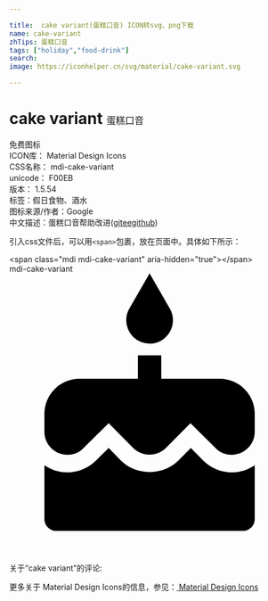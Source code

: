 ```yaml
---

title:  cake variant(蛋糕口音) ICON转svg、png下载
name: cake-variant
zhTips: 蛋糕口音
tags: ["holiday","food-drink"]
search: 
image: https://iconhelper.cn/svg/material/cake-variant.svg

---
```


# cake variant  <small style="font-size: 60%;font-weight: 100">蛋糕口音</small>


<div class="detail-page">
<p>
<span><span class="badge-success badge">免费图标</span> </span>
<br/>
<span>
ICON库：
<span class="badge-secondary badge">Material Design Icons</span> 
</span>
<br/>
<span>
CSS名称：
<span class="badge-secondary badge">mdi-cake-variant</span> 
</span>
<br/>
<span>
unicode：
<span class="badge-secondary badge">F00EB</span> 
<copy-btn content='F00EB' btn-title=""></copy-btn>
<copy-btn :content='String.fromCodePoint(parseInt("F00EB", 16))' btn-title="复制U"></copy-btn>
</span>
<br/>
<span>
版本：
<span class="badge-secondary badge">1.5.54</span> 
</span><br/><span>标签：<span class="badge-light badge"><router-link to="/tags/holiday.html">假日</router-link></span><span class="badge-light badge"><router-link to="/tags/food-drink.html">食物、酒水</router-link></span></span>
<br/>
<span>图标来源/作者：<span class="badge-light badge">Google</span></span> 
<br/>
<span class="zh-detail">中文描述：<span class="badge-primary badge">蛋糕口音</span><span class="help-link"><span>帮助改进</span>(<a href="https://gitee.com/liuwave/icon-helper/edit/master/json/material/cake-variant.json" target="_blank" rel="noopener noreferrer">gitee</a><a href="https://github.com/liuwave/icon-helper/edit/master/json/material/cake-variant.json" target="_blank" rel="noopener noreferrer">github</a></span>)</span><br/>
</p>
</div>
<div class="alert alert-dark">
  <i class="mdi mdi-cake-variant mdi-48px"></i>
  <i class="mdi mdi-cake-variant mdi-36px"></i>
  <i class="mdi mdi-cake-variant mdi-24px"></i>
  <i class="mdi mdi-cake-variant mdi-18px"></i>
</div>
<div>
  <p>引入css文件后，可以用<code>&lt;span&gt;</code>包裹，放在页面中。具体如下所示：    
  </p>
  <div class="alert alert-primary" style="font-size: 14px">
    &lt;span class="mdi mdi-cake-variant" aria-hidden="true"&gt;&lt;/span&gt;
    <copy-btn content='<span class="mdi mdi-cake-variant" aria-hidden="true"></span>'></copy-btn>
  </div>
  <div class="alert alert-secondary">
    <i class="mdi mdi-cake-variant"
    style="font-size: 24px"
    aria-hidden="true"></i> mdi-cake-variant
    <copy-btn content="mdi-cake-variant" btn-title="复制图标名称"></copy-btn>
  </div>
</div>
<div id="svg" class="svg-wrap">
<svg xmlns="http://www.w3.org/2000/svg" viewBox="0 0 24 24"><path d="M12,6C13.11,6 14,5.1 14,4C14,3.62 13.9,3.27 13.71,2.97L12,0L10.29,2.97C10.1,3.27 10,3.62 10,4A2,2 0 0,0 12,6M16.6,16L15.53,14.92L14.45,16C13.15,17.29 10.87,17.3 9.56,16L8.5,14.92L7.4,16C6.75,16.64 5.88,17 4.96,17C4.23,17 3.56,16.77 3,16.39V21A1,1 0 0,0 4,22H20A1,1 0 0,0 21,21V16.39C20.44,16.77 19.77,17 19.04,17C18.12,17 17.25,16.64 16.6,16M18,9H13V7H11V9H6A3,3 0 0,0 3,12V13.54C3,14.62 3.88,15.5 4.96,15.5C5.5,15.5 6,15.3 6.34,14.93L8.5,12.8L10.61,14.93C11.35,15.67 12.64,15.67 13.38,14.93L15.5,12.8L17.65,14.93C18,15.3 18.5,15.5 19.03,15.5C20.11,15.5 21,14.62 21,13.54V12A3,3 0 0,0 18,9Z" /></svg>
</div>
<detail full-name='mdi-cake-variant'></detail>
<div>
<p>关于“cake variant”的评论:</p>
</div>
<Vssue title="关于“cake variant”的评论" ></Vssue>    
<div><p>更多关于 Material Design Icons的信息，参见：<a target="_blank" href="https://iconhelper.cn/material.html"> Material Design Icons</a>
</p></div>
